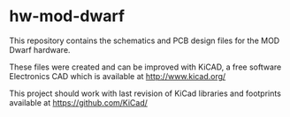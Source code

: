 # hw-mod-dwarf

This repository contains the schematics and PCB design files for the MOD Dwarf hardware.

These files were created and can be improved with KiCAD, a free software Electronics CAD which is available at http://www.kicad.org/

This project should work with last revision of KiCad libraries and footprints available at https://github.com/KiCad/

